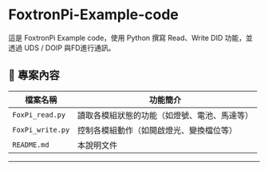 # FoxtronPi-Example-code

這是 FoxtronPi Example code，使用 Python 撰寫 Read、Write DID 功能，並透過 UDS / DOIP 與FD進行通訊。

## 📁 專案內容

| 檔案名稱       | 功能簡介                     |
|----------------|------------------------------|
| `FoxPi_read.py`  | 讀取各模組狀態的功能（如燈號、電池、馬達等） |
| `FoxPi_write.py` | 控制各模組動作（如開啟燈光、變換檔位等）    |
| `README.md`     | 本說明文件                  |

---
